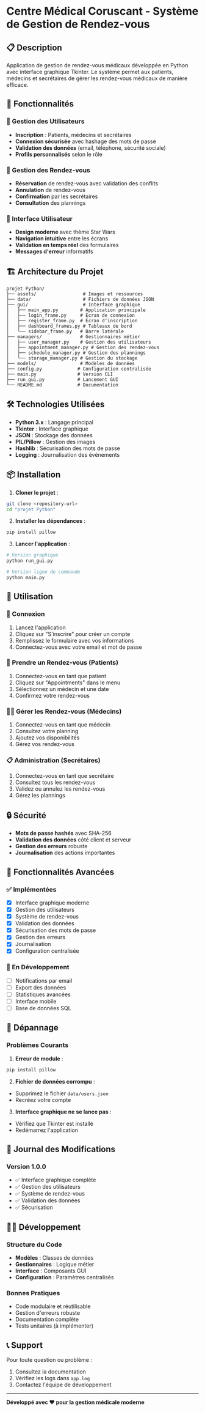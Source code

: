 # Centre Médical Coruscant - Système de Gestion de Rendez-vous

## 📋 Description

Application de gestion de rendez-vous médicaux développée en Python avec interface graphique Tkinter. Le système permet aux patients, médecins et secrétaires de gérer les rendez-vous médicaux de manière efficace.

## 🚀 Fonctionnalités

### 👥 Gestion des Utilisateurs
- **Inscription** : Patients, médecins et secrétaires
- **Connexion sécurisée** avec hashage des mots de passe
- **Validation des données** (email, téléphone, sécurité sociale)
- **Profils personnalisés** selon le rôle

### 📅 Gestion des Rendez-vous
- **Réservation** de rendez-vous avec validation des conflits
- **Annulation** de rendez-vous
- **Confirmation** par les secrétaires
- **Consultation** des plannings

### 🎨 Interface Utilisateur
- **Design moderne** avec thème Star Wars
- **Navigation intuitive** entre les écrans
- **Validation en temps réel** des formulaires
- **Messages d'erreur** informatifs

## 🏗️ Architecture du Projet

```
projet Python/
├── assets/                 # Images et ressources
├── data/                   # Fichiers de données JSON
├── gui/                    # Interface graphique
│   ├── main_app.py        # Application principale
│   ├── login_frame.py     # Écran de connexion
│   ├── register_frame.py  # Écran d'inscription
│   ├── dashboard_frames.py # Tableaux de bord
│   └── sidebar_frame.py   # Barre latérale
├── managers/              # Gestionnaires métier
│   ├── user_manager.py    # Gestion des utilisateurs
│   ├── appointment_manager.py # Gestion des rendez-vous
│   ├── schedule_manager.py # Gestion des plannings
│   └── storage_manager.py # Gestion du stockage
├── models/                # Modèles de données
├── config.py             # Configuration centralisée
├── main.py               # Version CLI
├── run_gui.py            # Lancement GUI
└── README.md             # Documentation
```

## 🛠️ Technologies Utilisées

- **Python 3.x** : Langage principal
- **Tkinter** : Interface graphique
- **JSON** : Stockage des données
- **PIL/Pillow** : Gestion des images
- **Hashlib** : Sécurisation des mots de passe
- **Logging** : Journalisation des événements

## 📦 Installation

1. **Cloner le projet** :
```bash
git clone <repository-url>
cd "projet Python"
```

2. **Installer les dépendances** :
```bash
pip install pillow
```

3. **Lancer l'application** :
```bash
# Version graphique
python run_gui.py

# Version ligne de commande
python main.py
```

## 👤 Utilisation

### 🔐 Connexion
1. Lancez l'application
2. Cliquez sur "S'inscrire" pour créer un compte
3. Remplissez le formulaire avec vos informations
4. Connectez-vous avec votre email et mot de passe

### 📅 Prendre un Rendez-vous (Patients)
1. Connectez-vous en tant que patient
2. Cliquez sur "Appointments" dans le menu
3. Sélectionnez un médecin et une date
4. Confirmez votre rendez-vous

### 👨‍⚕️ Gérer les Rendez-vous (Médecins)
1. Connectez-vous en tant que médecin
2. Consultez votre planning
3. Ajoutez vos disponibilités
4. Gérez vos rendez-vous

### 📋 Administration (Secrétaires)
1. Connectez-vous en tant que secrétaire
2. Consultez tous les rendez-vous
3. Validez ou annulez les rendez-vous
4. Gérez les plannings

## 🔒 Sécurité

- **Mots de passe hashés** avec SHA-256
- **Validation des données** côté client et serveur
- **Gestion des erreurs** robuste
- **Journalisation** des actions importantes

## 🎯 Fonctionnalités Avancées

### ✅ Implémentées
- [x] Interface graphique moderne
- [x] Gestion des utilisateurs
- [x] Système de rendez-vous
- [x] Validation des données
- [x] Sécurisation des mots de passe
- [x] Gestion des erreurs
- [x] Journalisation
- [x] Configuration centralisée

### 🔄 En Développement
- [ ] Notifications par email
- [ ] Export des données
- [ ] Statistiques avancées
- [ ] Interface mobile
- [ ] Base de données SQL

## 🐛 Dépannage

### Problèmes Courants

1. **Erreur de module** :
```bash
pip install pillow
```

2. **Fichier de données corrompu** :
- Supprimez le fichier `data/users.json`
- Recréez votre compte

3. **Interface graphique ne se lance pas** :
- Vérifiez que Tkinter est installé
- Redémarrez l'application

## 📝 Journal des Modifications

### Version 1.0.0
- ✅ Interface graphique complète
- ✅ Gestion des utilisateurs
- ✅ Système de rendez-vous
- ✅ Validation des données
- ✅ Sécurisation

## 👨‍💻 Développement

### Structure du Code
- **Modèles** : Classes de données
- **Gestionnaires** : Logique métier
- **Interface** : Composants GUI
- **Configuration** : Paramètres centralisés

### Bonnes Pratiques
- Code modulaire et réutilisable
- Gestion d'erreurs robuste
- Documentation complète
- Tests unitaires (à implémenter)

## 📞 Support

Pour toute question ou problème :
1. Consultez la documentation
2. Vérifiez les logs dans `app.log`
3. Contactez l'équipe de développement

---

**Développé avec ❤️ pour la gestion médicale moderne** 